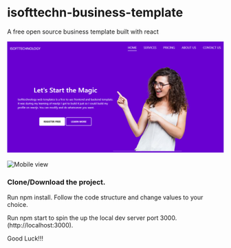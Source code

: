 # isofttechn-business-template
A free open source business template built with react

![Desktop view](https://github.com/IsoftTech/isofttechn-business-template/blob/master/pr1.png)

![Mobile view](https://s3.amazonaws.com/s3-screenshots/prod/52025/ACT100961191581906806461301/huawei-honor-6x-412x846.png)

### Clone/Download the project.
Run npm install.
Follow the code structure and change values to your choice.

Run npm start to spin the up the local dev server port 3000.(http://localhost:3000).


Good Luck!!!
